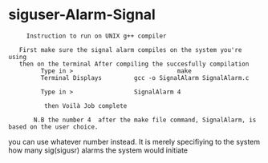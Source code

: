 # siguser-Alarm-Signal

         Instruction to run on UNIX g++ compiler
        
       First make sure the signal alarm compiles on the system you're using
       then on the terminal After compiling the succesfully compilation
             Type in >                             make
             Terminal Displays         gcc -o SignalAlarm SignalAlarm.c

             Type in >                 SignalAlarm 4
              
              then Voilà Job complete
           
           N.B the number 4  after the make file command, SignalAlarm, is based on the user choice.
you can use whatever number instead. It is merely specifiying to the system how many sig(sigusr) alarms the system would initiate
